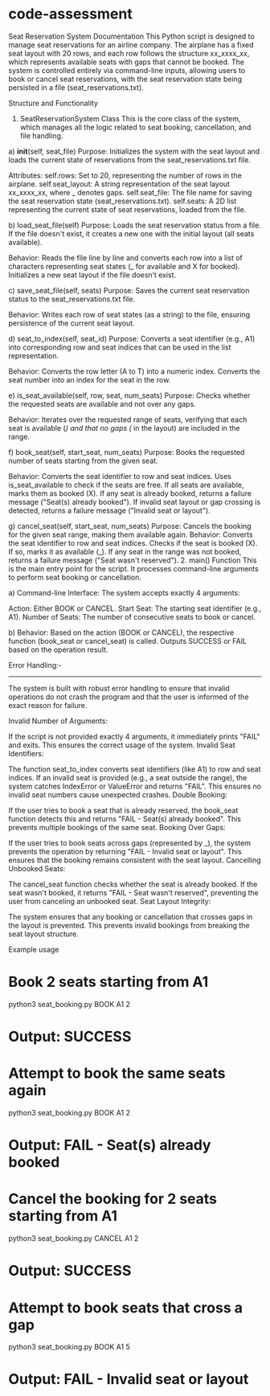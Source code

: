 # code-assessment

Seat Reservation System Documentation
This Python script is designed to manage seat reservations for an airline company. The airplane has a fixed seat layout with 20 rows, and each row follows the structure xx_xxxx_xx, which represents available seats with gaps that cannot be booked. The system is controlled entirely via command-line inputs, allowing users to book or cancel seat reservations, with the seat reservation state being persisted in a file (seat_reservations.txt).

Structure and Functionality
1. SeatReservationSystem Class
This is the core class of the system, which manages all the logic related to seat booking, cancellation, and file handling.

a) __init__(self, seat_file)
Purpose: Initializes the system with the seat layout and loads the current state of reservations from the seat_reservations.txt file.

Attributes:
    self.rows: Set to 20, representing the number of rows in the airplane.
    self.seat_layout: A string representation of the seat layout xx_xxxx_xx, where _ denotes gaps.
    self.seat_file: The file name for saving the seat reservation state (seat_reservations.txt).
    self.seats: A 2D list representing the current state of seat reservations, loaded from the file.

b) load_seat_file(self)
Purpose: Loads the seat reservation status from a file. If the file doesn't exist, it creates a new one with the initial layout (all seats available).

Behavior:
Reads the file line by line and converts each row into a list of characters representing seat states (_ for available and X for booked).
Initializes a new seat layout if the file doesn’t exist.

c) save_seat_file(self, seats)
Purpose: Saves the current seat reservation status to the seat_reservations.txt file.

Behavior:
Writes each row of seat states (as a string) to the file, ensuring persistence of the current seat layout.

d) seat_to_index(self, seat_id)
Purpose: Converts a seat identifier (e.g., A1) into corresponding row and seat indices that can be used in the list representation.

Behavior:
Converts the row letter (A to T) into a numeric index.
Converts the seat number into an index for the seat in the row.

e) is_seat_available(self, row, seat, num_seats)
Purpose: Checks whether the requested seats are available and not over any gaps.

Behavior:
Iterates over the requested range of seats, verifying that each seat is available (_) and that no gaps (_ in the layout) are included in the range.

f) book_seat(self, start_seat, num_seats)
Purpose: Books the requested number of seats starting from the given seat.

Behavior:
    Converts the seat identifier to row and seat indices.
    Uses is_seat_available to check if the seats are free.
    If all seats are available, marks them as booked (X).
    If any seat is already booked, returns a failure message ("Seat(s) already booked").
    If invalid seat layout or gap crossing is detected, returns a failure message ("Invalid seat or layout").

g) cancel_seat(self, start_seat, num_seats)
Purpose: Cancels the booking for the given seat range, making them available again.
Behavior:
    Converts the seat identifier to row and seat indices.
    Checks if the seat is booked (X). If so, marks it as available (_).
    If any seat in the range was not booked, returns a failure message ("Seat wasn't reserved").
    2. main() Function
    This is the main entry point for the script. It processes command-line arguments to perform seat booking or cancellation.

a) Command-line Interface:
The system accepts exactly 4 arguments:

Action: Either BOOK or CANCEL.
    Start Seat: The starting seat identifier (e.g., A1).
    Number of Seats: The number of consecutive seats to book or cancel.

b) Behavior:
Based on the action (BOOK or CANCEL), the respective function (book_seat or cancel_seat) is called.
Outputs SUCCESS or FAIL based on the operation result.


 
Error Handling:-
_______________

The system is built with robust error handling to ensure that invalid operations do not crash the program and that the user is informed of the exact reason for failure.

Invalid Number of Arguments:

If the script is not provided exactly 4 arguments, it immediately prints "FAIL" and exits. This ensures the correct usage of the system.
Invalid Seat Identifiers:

The function seat_to_index converts seat identifiers (like A1) to row and seat indices. If an invalid seat is provided (e.g., a seat outside the range), the system catches IndexError or ValueError and returns "FAIL". This ensures no invalid seat numbers cause unexpected crashes.
Double Booking:

If the user tries to book a seat that is already reserved, the book_seat function detects this and returns "FAIL - Seat(s) already booked". This prevents multiple bookings of the same seat.
Booking Over Gaps:

If the user tries to book seats across gaps (represented by _), the system prevents the operation by returning "FAIL - Invalid seat or layout". This ensures that the booking remains consistent with the seat layout.
Cancelling Unbooked Seats:

The cancel_seat function checks whether the seat is already booked. If the seat wasn't booked, it returns "FAIL - Seat wasn't reserved", preventing the user from canceling an unbooked seat.
Seat Layout Integrity:

The system ensures that any booking or cancellation that crosses gaps in the layout is prevented. This prevents invalid bookings from breaking the seat layout structure.



Example usage

# Book 2 seats starting from A1
python3 seat_booking.py BOOK A1 2
# Output: SUCCESS

# Attempt to book the same seats again
python3 seat_booking.py BOOK A1 2
# Output: FAIL - Seat(s) already booked

# Cancel the booking for 2 seats starting from A1
python3 seat_booking.py CANCEL A1 2
# Output: SUCCESS

# Attempt to book seats that cross a gap
python3 seat_booking.py BOOK A1 5
# Output: FAIL - Invalid seat or layout
